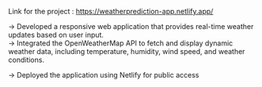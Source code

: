Link for the project :
https://weatherprediction-app.netlify.app/

-> Developed a responsive web application that provides real-time weather updates based on user input.
<br/>
-> Integrated the OpenWeatherMap API to fetch and display dynamic weather data, including temperature, humidity, wind speed, and weather conditions.

-> Deployed the application using Netlify for public access
